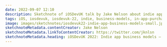 ```yaml
---
date: 2022-09-07 12:10
description: Sketchnote of iOSDevUK talk by Jake Nelson about indie app business models
tags: iOS, iosdevuk, iosdevuk-22, indie, business-models, in-app-purchases
image: images/sketchnotes/iosdevuk22-indie-app-business-models-small.jpg
sketchnoteMetadata.contentCreator: Jake Nelson
sketchnoteMetadata.linkToContentCreator: https://twitter.com/jknlsn
sketchnoteMetadata.heading: iOSDevUK 2022: Indie app business models – is it time for privacy friendly ads?
---
```

